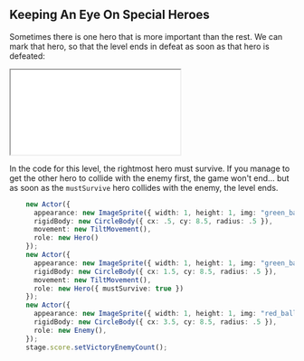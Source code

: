 ## Keeping An Eye On Special Heroes

Sometimes there is one hero that is more important than the rest.  We can mark
that hero, so that the level ends in defeat as soon as that hero is defeated:

<iframe src="./game_14.iframe.html"></iframe>

In the code for this level, the rightmost hero must survive.  If you manage to
get the other hero to collide with the enemy first, the game won't end... but as
soon as the `mustSurvive` hero collides with the enemy, the level ends.

```typescript
    new Actor({
      appearance: new ImageSprite({ width: 1, height: 1, img: "green_ball.png" }),
      rigidBody: new CircleBody({ cx: .5, cy: 8.5, radius: .5 }),
      movement: new TiltMovement(),
      role: new Hero()
    });
    new Actor({
      appearance: new ImageSprite({ width: 1, height: 1, img: "green_ball.png" }),
      rigidBody: new CircleBody({ cx: 1.5, cy: 8.5, radius: .5 }),
      movement: new TiltMovement(),
      role: new Hero({ mustSurvive: true })
    });
    new Actor({
      appearance: new ImageSprite({ width: 1, height: 1, img: "red_ball.png" }),
      rigidBody: new CircleBody({ cx: 3.5, cy: 8.5, radius: .5 }),
      role: new Enemy(),
    });
    stage.score.setVictoryEnemyCount();
```
